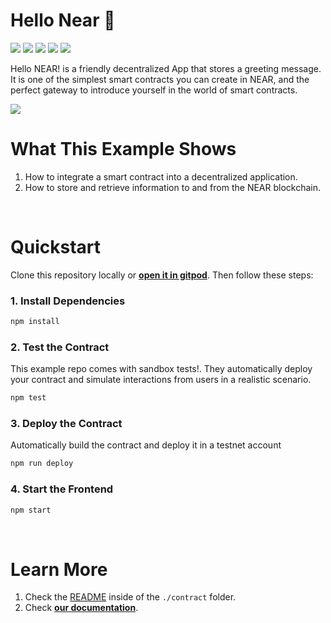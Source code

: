 # Hello Near 👋 
[![](https://img.shields.io/badge/⋈%20Examples-Basics-green)](https://docs.near.org/tutorials/welcome)
[![](https://img.shields.io/badge/Gitpod-Ready-orange)](https://gitpod.io/#{{github-url}})
[![](https://img.shields.io/badge/Contract-{{language}}-{{color}})](https://docs.near.org/develop/contracts/anatomy)
[![](https://img.shields.io/badge/Frontend-JS-yellow)](https://docs.near.org/develop/integrate/frontend)
[![](https://img.shields.io/badge/Testing-passing-green)](https://docs.near.org/develop/integrate/frontend)


Hello NEAR! is a friendly decentralized App that stores a greeting message. It is one of the simplest smart contracts you can create in NEAR, and the perfect gateway to introduce yourself in the world of smart contracts.

![](https://docs.near.org/assets/images/hello-near-banner-af016d03e81a65653c9230b95a05fe4a.png)


# What This Example Shows

1. How to integrate a smart contract into a decentralized application.
2. How to store and retrieve information to and from the NEAR blockchain.

<br />

# Quickstart

Clone this repository locally or [**open it in gitpod**](https://gitpod.io/#/github.com/near-examples/{{example}}-{{language}}). Then follow these steps:

### 1. Install Dependencies
```bash
npm install
```

### 2. Test the Contract
This example repo comes with sandbox tests!. They automatically deploy your contract and simulate interactions from users in a realistic scenario.

```bash
npm test
```

### 3. Deploy the Contract
Automatically build the contract and deploy it in a testnet account
```bash
npm run deploy
```

### 4. Start the Frontend
```bash
npm start
```

<br />

# Learn More
1. Check the [README](./contract/README.md) inside of the `./contract` folder.
2. Check [**our documentation**](https://docs.near.org/develop/welcome).